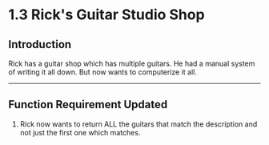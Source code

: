 # 1.3 Rick's Guitar Studio Shop

## Introduction

Rick has a guitar shop which has multiple guitars. He had a manual system of writing it all down. But now wants to computerize it all.

---

## Function Requirement Updated

1. Rick now wants to return ALL the guitars that match the description and not just the first one which matches.
